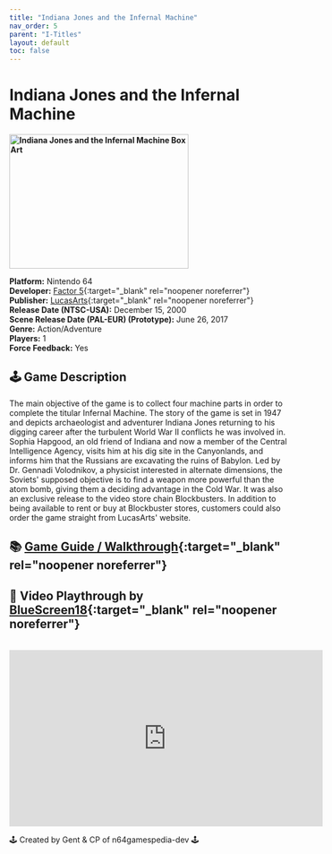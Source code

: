 ```yaml
---
title: "Indiana Jones and the Infernal Machine"
nav_order: 5
parent: "I-Titles"
layout: default
toc: false
---
```


# Indiana Jones and the Infernal Machine

<b>
<img src="https://images.launchbox-app.com/827c5619-fa78-4903-ba72-c6dbd9743fc0.jpg" alt="Indiana Jones and the Infernal Machine Box Art" width="320" height="240" />
</b>

**Platform:** Nintendo 64  
**Developer:** [Factor 5](https://en.wikipedia.org/wiki/Factor_5){:target="_blank" rel="noopener noreferrer"}  
**Publisher:** [LucasArts](https://en.wikipedia.org/wiki/LucasArts){:target="_blank" rel="noopener noreferrer"}  
**Release Date (NTSC-USA):** December 15, 2000  
**Scene Release Date (PAL-EUR) (Prototype):** June 26, 2017  
**Genre:** Action/Adventure  
**Players:** 1  
**Force Feedback:** Yes  

## 🕹️ Game Description
The main objective of the game is to collect four machine parts in order to complete the titular Infernal Machine. The story of the game is set in 1947 and depicts archaeologist and adventurer Indiana Jones returning to his digging career after the turbulent World War II conflicts he was involved in. Sophia Hapgood, an old friend of Indiana and now a member of the Central Intelligence Agency, visits him at his dig site in the Canyonlands, and informs him that the Russians are excavating the ruins of Babylon. Led by Dr. Gennadi Volodnikov, a physicist interested in alternate dimensions, the Soviets' supposed objective is to find a weapon more powerful than the atom bomb, giving them a deciding advantage in the Cold War. It was also an exclusive release to the video store chain Blockbusters. In addition to being available to rent or buy at Blockbuster stores, customers could also order the game straight from LucasArts' website.

## 📚 [Game Guide / Walkthrough](https://gamefaqs.gamespot.com/n64/914232-indiana-jones-and-the-infernal-machine/faqs/43548){:target="_blank" rel="noopener noreferrer"}

## 🎥 Video Playthrough by [BlueScreen18](https://www.youtube.com/channel/UCJBP8lzjQuG7MH489-TftBw){:target="_blank" rel="noopener noreferrer"}
<br />  
<iframe width="560" height="315" src="https://www.youtube.com/embed/2wcZ_gWbj-E" title="Indiana Jones and the Infernal Machine Gameplay by BlueScreen18" frameborder="0" allowfullscreen></iframe>

🕹️ Created by Gent & CP of n64gamespedia-dev 🕹️  
<!-- Vault Format: n64gamespedia-dev -->  
<!-- Protocol Source: _vault-specs/format-protocol.md -->
